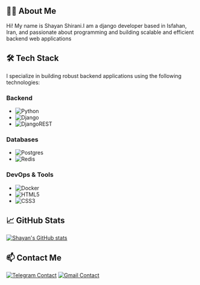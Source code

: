 ## 🧑‍💻 About Me
Hi! My name is Shayan Shirani.I am a django developer based in Isfahan, Iran, and passionate about programming and building scalable and efficient backend web applications
## 🛠 Tech Stack

I specialize in building robust backend applications using the following technologies:

### Backend
- ![Python](https://img.shields.io/badge/python-3670A0?style=for-the-badge&logo=python&logoColor=ffdd54)
- ![Django](https://img.shields.io/badge/django-%23092E20.svg?style=for-the-badge&logo=django&logoColor=white)
- ![DjangoREST](https://img.shields.io/badge/DJANGO-REST-ff1709?style=for-the-badge&logo=django&logoColor=white&color=ff1709&labelColor=gray)

### Databases
- ![Postgres](https://img.shields.io/badge/postgres-%23316192.svg?style=for-the-badge&logo=postgresql&logoColor=white)
- ![Redis](https://img.shields.io/badge/redis-%23DD0031.svg?style=for-the-badge&logo=redis&logoColor=white)

### DevOps & Tools
- ![Docker](https://img.shields.io/badge/docker-%230db7ed.svg?style=for-the-badge&logo=docker&logoColor=white)
- ![HTML5](https://img.shields.io/badge/html5-%23E34F26.svg?style=for-the-badge&logo=html5&logoColor=white)
- ![CSS3](https://img.shields.io/badge/css3-%231572B6.svg?style=for-the-badge&logo=css3&logoColor=white)
## 📈 GitHub Stats
[![Shayan's GitHub stats](https://github-readme-stats.vercel.app/api?username=shayan-shirani&custom_title=Shayan's%20GitHub%20stats&show_icons=true&theme=radical)](https://github.com/anuraghazra/github-readme-stats)
## 📫 Contact Me
[![Telegram Contact](https://img.shields.io/badge/Telegram-@shayan__shirani-2CA5E0?logo=telegram&logoColor=white&style=for-the-badge)](https://t.me/shayan_shirani) [![Gmail Contact](https://img.shields.io/badge/Gmail-shayan.sh350-D14836?logo=gmail&logoColor=white&style=for-the-badge)](mailto:shayan.sh350@gmail.com)

